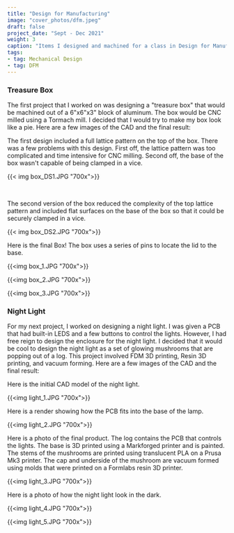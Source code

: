 ```yaml
---
title: "Design for Manufacturing"
image: "cover_photos/dfm.jpeg"
draft: false
project_date: "Sept - Dec 2021"
weight: 3
caption: "Items I designed and machined for a class in Design for Manufacturing"
tags:
- tag: Mechanical Design
- tag: DFM
---
```


### Treasure Box

The first project that I worked on was designing a "treasure box" that would be machined out of a 6"x6"x3" block of aluminum. The box would be CNC milled using a Tormach mill. I decided that I would try to make my box look like a pie. Here are a few images of the CAD and the final result:

The first design included a full lattice pattern on the top of the box. There was a few problems with this design. First off, the lattice pattern was too complicated and time intensive for CNC milling. Second off, the base of the box wasn't capable of being clamped in a vice. 

{{< img box_DS1.JPG "700x">}}

<br />

The second version of the box reduced the complexity of the top lattice pattern and included flat surfaces on the base of the box so that it could be securely clamped in a vice. 



{{< img box_DS2.JPG "700x">}}
<br/>

Here is the final Box! The box uses a series of pins to locate the lid to the base. 

{{<img box_1.JPG "700x">}}
<br/>


{{<img box_2.JPG "700x">}}
<br/>


{{<img box_3.JPG "700x">}}
<br/>


### Night Light

For my next project, I worked on designing a night light. I was given a PCB that had built-in LEDS and a few buttons to control the lights. However, I had free reign to design the enclosure for the night light. I decided that it would be cool to design the night light as a set of glowing mushrooms that are popping out of a log. This project involved FDM 3D printing, Resin 3D printing, and vacuum forming. Here are a few images of the CAD and the final result:

Here is the initial CAD model of the night light. 

{{<img light_1.JPG "700x">}}
<br/>

Here is a render showing how the PCB fits into the base of the lamp.


{{<img light_2.JPG "700x">}}
<br/>

Here is a photo of the final product. The log contains the PCB that controls the lights. The base is 3D printed using a Markforged printer and is painted. The stems of the mushrooms are printed using translucent PLA on a Prusa Mk3 printer. The cap and underside of the mushroom are vacuum formed using molds that were printed on a Formlabs resin 3D printer.


{{<img light_3.JPG "700x">}}
<br/>

Here is a photo of how the night light look in the dark.

{{<img light_4.JPG "700x">}}
<br/>

{{<img light_5.JPG "700x">}}
